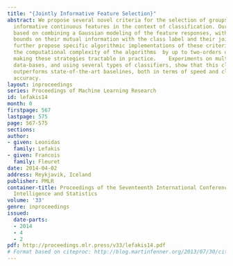 ```yaml
---
title: "{Jointly Informative Feature Selection}"
abstract: We propose several novel criteria for the selection of groups of jointly
  informative continuous features in the context of classification. Our approach is
  based on combining a Gaussian modeling of the feature responses, with derived upper
  bounds on their mutual information with the class label and their joint entropy.    We
  further propose specific algorithmic implementations of these criteria which reduce
  the computational complexity of the algorithms  by up to two-orders of magnitude,
  making these strategies tractable in practice.    Experiments on multiple computer-vision
  data-bases, and using several types of classifiers, show that this class of methods
  outperforms state-of-the-art baselines, both in terms of speed and classification
  accuracy.
layout: inproceedings
series: Proceedings of Machine Learning Research
id: lefakis14
month: 0
firstpage: 567
lastpage: 575
page: 567-575
sections: 
author:
- given: Leonidas
  family: Lefakis
- given: Francois
  family: Fleuret
date: 2014-04-02
address: Reykjavik, Iceland
publisher: PMLR
container-title: Proceedings of the Seventeenth International Conference on Artificial
  Intelligence and Statistics
volume: '33'
genre: inproceedings
issued:
  date-parts:
  - 2014
  - 4
  - 2
pdf: http://proceedings.mlr.press/v33/lefakis14.pdf
# Format based on citeproc: http://blog.martinfenner.org/2013/07/30/citeproc-yaml-for-bibliographies/
---
```

